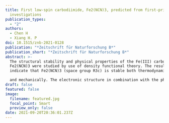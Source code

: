 ```yaml
---
title: First low-spin carbodiimide, Fe2(NCN)3, predicted from first-principles
  investigations
publication_types:
  - "2"
authors:
  - Chen H
  - Xiang H. P
doi: 10.1515/znb-2021-0128
publication: "*Zeitschrift für Naturforschung B*"
publication_short: "*Zeitschrift für Naturforschung B*"
abstract: >-
  The structural stability and physical properties of the Fe(III) carbodiimide
  Fe2(NCN)3 were studied by use of density functional theory. The results
  indicate that Fe2(NCN)3 (space group R3c) is stable both thermodynamically

  and mechanically. The electronic structure in combination with the phonon dispersion relations suggest that the title compound should be ferromagnetic and half-metallic, and that the Fe3+ ions are in the low-spin state.
draft: false
featured: false
image:
  filename: featured.jpg
  focal_point: Smart
  preview_only: false
date: 2021-09-20T20:36:01.237Z
---
```

